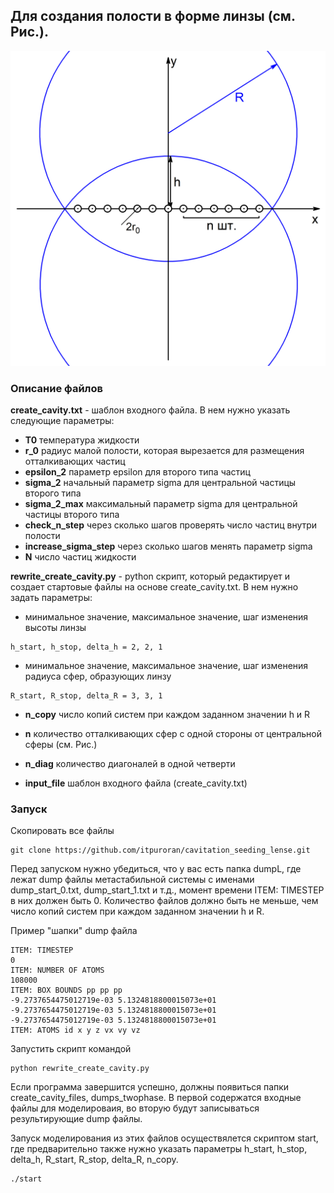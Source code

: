 ## Для создания полости в форме линзы (см. Рис.).
![](fig.jpg)

### Описание файлов

**create_cavity.txt** - шаблон входного файла. В нем нужно указать следующие параметры:

* **T0** температура жидкости
* **r_0** радиус малой полости, которая вырезается для размещения отталкивающих частиц
* **epsilon_2** параметр epsilon для второго типа частиц
* **sigma_2** начальный параметр sigma для центральной частицы второго типа 
* **sigma_2_max** максимальный параметр sigma для центральной частицы второго типа 
* **check_n_step** через сколько шагов проверять число частиц внутри полости
* **increase_sigma_step** через сколько шагов менять параметр sigma
* **N** число частиц жидкости

**rewrite_create_cavity.py** - python скрипт, который редактирует и создает стартовые файлы на основе create_cavity.txt. В нем нужно задать параметры:

* минимальное значение, максимальное значение, шаг изменения высоты линзы
```
h_start, h_stop, delta_h = 2, 2, 1
```
* минимальное значение, максимальное значение, шаг изменения радиуса сфер, образующих линзу
```
R_start, R_stop, delta_R = 3, 3, 1
```
* **n_copy** число копий систем при каждом заданном значении h и R

* **n** количество отталкивающих сфер с одной стороны от центральной сферы (см. Рис.)

* **n_diag** количество диагоналей в одной четверти

* **input_file** шаблон входного файла (create_cavity.txt) 

### Запуск

Скопировать все файлы 
```
git clone https://github.com/itpuroran/cavitation_seeding_lense.git
```

Перед запуском нужно убедиться, что у вас есть папка dumpL, где лежат dump файлы метастабильной системы с именами dump_start_0.txt, dump_start_1.txt и т.д., момент времени ITEM: TIMESTEP в них должен быть 0. Количество файлов должно быть не меньше, чем число копий систем при каждом заданном значении h и R.

Пример "шапки" dump файла
```
ITEM: TIMESTEP
0
ITEM: NUMBER OF ATOMS
108000
ITEM: BOX BOUNDS pp pp pp
-9.2737654475012719e-03 5.1324818800015073e+01
-9.2737654475012719e-03 5.1324818800015073e+01
-9.2737654475012719e-03 5.1324818800015073e+01
ITEM: ATOMS id x y z vx vy vz
```

Запустить скрипт командой
```
python rewrite_create_cavity.py
```
Если программа завершится успешно, должны появиться папки create_cavity_files, dumps_twophase. В первой содержатся входные файлы для моделироваия, во вторую будут записываться результирующие dump файлы.

Запуск моделирования из этих файлов осуществялется скриптом start, где предварительно также нужно указать параметры h_start, h_stop, delta_h, R_start, R_stop, delta_R, n_copy.
```
./start
```
